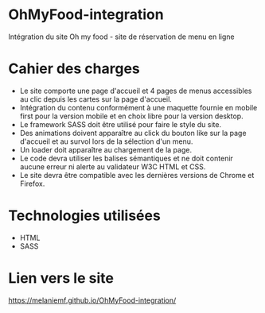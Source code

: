 # OhMyFood-integration
Intégration du site Oh my food - site de réservation de menu en ligne

# Cahier des charges

* Le site comporte une page d'accueil et 4 pages de menus accessibles au clic depuis les cartes sur la page d'accueil.
* Intégration du contenu conformément à une maquette fournie en mobile first pour la version mobile et en choix libre pour la version desktop.
* Le framework SASS doit être utilisé pour faire le style du site.
* Des animations doivent apparaître au click du bouton like sur la page d'accueil et au survol lors de la sélection d'un menu.
* Un loader doit apparaître au chargement de la page.
* Le code devra utiliser les balises sémantiques et ne doit contenir aucune erreur ni alerte au validateur W3C HTML et CSS.
* Le site devra être compatible avec les dernières versions de Chrome et Firefox.

# Technologies utilisées

* HTML
* SASS

# Lien vers le site

https://melaniemf.github.io/OhMyFood-integration/
